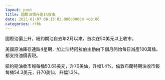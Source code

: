 ```yaml
---
layout: post
title: 國際油價升逾1%收市
date: 2021-01-07 06:15:02.000000000 +08:00
categories: rthk
---
```


國際油價上升，紐約期油自去年2月以來，首次在50美元以上收市。

美國原油庫存連跌4星期，加上沙特阿拉伯主動由下個月開始每日減產100萬桶，都支持油價表現。

紐約期油收市報每桶50.63美元，升70美仙，升幅1.4%。倫敦布蘭特期油收市報每桶54.3美元，升70美仙，升幅1.3%。
